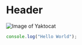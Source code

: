 # Header

![Image of Yaktocat](https://octodex.github.com/images/yaktocat.png)

```javascript
console.log("Hello World");
```
